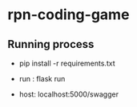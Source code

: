 ﻿# rpn-coding-game

## Running process
- pip install -r requirements.txt
- run : flask run

- host: localhost:5000/swagger
